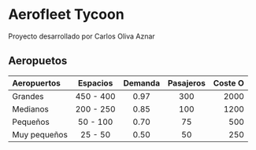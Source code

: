 # Aerofleet Tycoon

Proyecto desarrollado por Carlos Oliva Aznar

## Aeropuetos

| Aeropuertos   | Espacios      | Demanda | Pasajeros | Coste O   |
| :------------ | :----------:  | :------:| :--------:| --------: |
| Grandes       |   450 - 400   | 0.97    | 300       | 2000      |
| Medianos      |   200 - 250   | 0.85    | 100       | 1200      |
| Pequeños      |   50 - 100    | 0.70    | 75        | 500       |
| Muy pequeños  |   25 - 50     | 0.50    | 50        | 250       |
